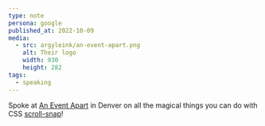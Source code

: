 ```yaml
---
type: note
persona: google
published_at: 2022-10-09
media:
  - src: argyleink/an-event-apart.png
    alt: Their logo
    width: 930
    height: 282
tags: 
  - speaking
---
```


Spoke at [An Event Apart](https://aneventapart.com/news/post/resources-from-denver-2022) 
in Denver on all the magical things you can do with 
CSS [scroll-snap](https://developer.mozilla.org/en-US/docs/Web/CSS/CSS_Scroll_Snap)!
